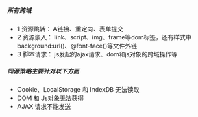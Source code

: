 ##### 所有跨域
* 1 资源跳转： A链接、重定向、表单提交
* 2 资源嵌入： link、script、img、frame等dom标签，还有样式中background:url()、@font-face()等文件外链
* 3 脚本请求： js发起的ajax请求、dom和js对象的跨域操作等

##### 同源策略主要针对以下方面
* Cookie、LocalStorage 和 IndexDB 无法读取
* DOM 和 Js对象无法获得
* AJAX 请求不能发送
